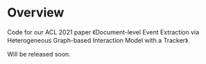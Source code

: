 # Overview

Code for our ACL 2021 paper 《Document-level Event Extraction via Heterogeneous Graph-based Interaction Model with a Tracker》.

Will be released soon.
